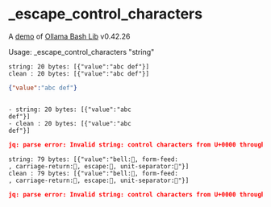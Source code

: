 # _escape_control_characters

A [demo](../README.md#demos) of [Ollama Bash Lib](https://github.com/attogram/ollama-bash-lib) v0.42.26

Usage: _escape_control_characters "string"


```
string: 20 bytes: [{"value":"abc def"}]
clean : 20 bytes: [{"value":"abc def"}]
```
```json
{"value":"abc def"}
```
```

- string: 20 bytes: [{"value":"abc
def"}]
- clean : 20 bytes: [{"value":"abc
def"}]
```
```json
jq: parse error: Invalid string: control characters from U+0000 through U+001F must be escaped at line 2, column 4
```

```
string: 79 bytes: [{"value":"bell:, form-feed:
, carriage-return:, escape:, unit-separator:"}]
clean : 79 bytes: [{"value":"bell:, form-feed:
, carriage-return:, escape:, unit-separator:"}]
```
```json
jq: parse error: Invalid string: control characters from U+0000 through U+001F must be escaped at line 2, column 48
```

